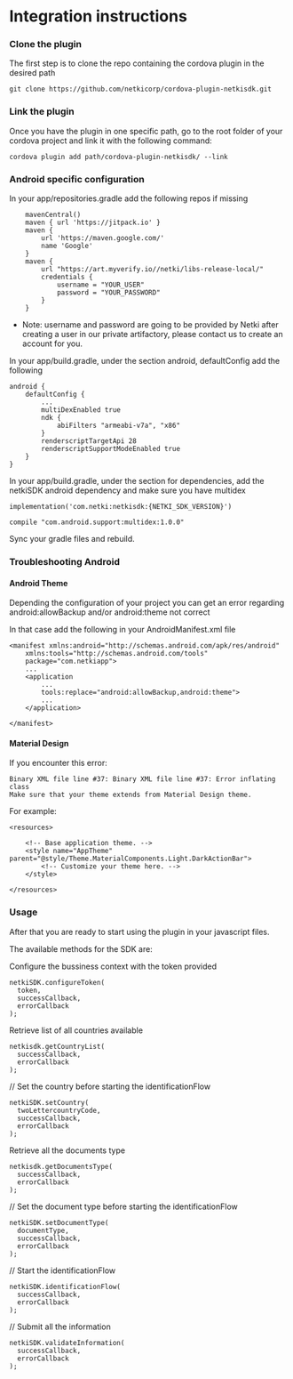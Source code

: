 # Integration instructions

### Clone the plugin

The first step is to clone the repo containing the cordova plugin in the desired path 

```
git clone https://github.com/netkicorp/cordova-plugin-netkisdk.git
```

### Link the plugin 

Once you have the plugin in one specific path, go to the root folder of your cordova project and link it with the following command:

```
cordova plugin add path/cordova-plugin-netkisdk/ --link
```

### Android specific configuration

In your app/repositories.gradle add the following repos if missing
```
    mavenCentral()
    maven { url 'https://jitpack.io' }
    maven {
        url 'https://maven.google.com/'
        name 'Google'
    }
    maven {
        url "https://art.myverify.io//netki/libs-release-local/"
        credentials {
            username = "YOUR_USER"
            password = "YOUR_PASSWORD"
        }
    }
```
* Note: username and password are going to be provided by Netki after creating a user in our private artifactory, please contact us to create an account for you.

In your app/build.gradle, under the section android, defaultConfig add the following
```
android {
    defaultConfig {
        ...
        multiDexEnabled true
        ndk {
            abiFilters "armeabi-v7a", "x86"
        }
        renderscriptTargetApi 28
        renderscriptSupportModeEnabled true
    }
}
```

In your app/build.gradle, under the section for dependencies, add the netkiSDK android dependency and make sure you have multidex
```
implementation('com.netki:netkisdk:{NETKI_SDK_VERSION}')

compile "com.android.support:multidex:1.0.0"
```

Sync your gradle files and rebuild.

### Troubleshooting Android

#### Android Theme

Depending the configuration of your project you can get an error regarding android:allowBackup and/or android:theme not correct

In that case add the following in your AndroidManifest.xml file
```
<manifest xmlns:android="http://schemas.android.com/apk/res/android"
    xmlns:tools="http://schemas.android.com/tools"
    package="com.netkiapp">
    ...
    <application
        ...
        tools:replace="android:allowBackup,android:theme">
        ...
    </application>

</manifest>
```

#### Material Design

If you encounter this error:

```
Binary XML file line #37: Binary XML file line #37: Error inflating class
Make sure that your theme extends from Material Design theme.
```

For example:
```
<resources>

    <!-- Base application theme. -->
    <style name="AppTheme" parent="@style/Theme.MaterialComponents.Light.DarkActionBar">
        <!-- Customize your theme here. -->
    </style>

</resources>
```

### Usage

After that you are ready to start using the plugin in your javascript files.

The available methods for the SDK are:

Configure the bussiness context with the token provided
```
netkiSDK.configureToken(
  token,
  successCallback,
  errorCallback
);
```

Retrieve list of all countries available
```
netkisdk.getCountryList(
  successCallback,
  errorCallback
);
```

// Set the country before starting the identificationFlow
```
netkiSDK.setCountry(
  twoLettercountryCode,
  successCallback,
  errorCallback
);
```

Retrieve all the documents type
```
netkisdk.getDocumentsType(
  successCallback,
  errorCallback
);
```

// Set the document type before starting the identificationFlow
```
netkiSDK.setDocumentType(
  documentType,
  successCallback,
  errorCallback
);
```

// Start the identificationFlow
```
netkiSDK.identificationFlow(
  successCallback,
  errorCallback
);
```

// Submit all the information
```
netkiSDK.validateInformation(
  successCallback,
  errorCallback
);
```
